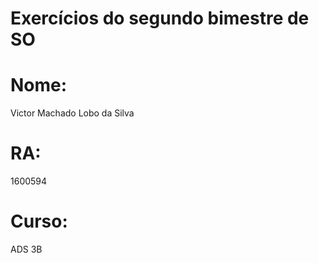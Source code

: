 # Exercícios do segundo bimestre de SO
# Nome:
Victor Machado Lobo da Silva
# RA:
1600594
# Curso:
ADS 3B
